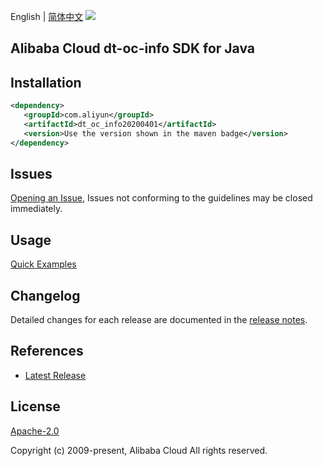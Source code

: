 English | [简体中文](README-CN.md)
![](https://aliyunsdk-pages.alicdn.com/icons/AlibabaCloud.svg)

## Alibaba Cloud dt-oc-info SDK for Java

## Installation

```xml
<dependency>
   <groupId>com.aliyun</groupId>
   <artifactId>dt_oc_info20200401</artifactId>
   <version>Use the version shown in the maven badge</version>
</dependency>
```

## Issues
[Opening an Issue](https://github.com/aliyun/alibabacloud-java-sdk/issues/new), Issues not conforming to the guidelines may be closed immediately.

## Usage
[Quick Examples](https://github.com/aliyun/alibabacloud-java-sdk/blob/master/docs/0-Examples-EN.md#quick-examples)

## Changelog
Detailed changes for each release are documented in the [release notes](./ChangeLog.txt).

## References
* [Latest Release](https://github.com/aliyun/alibabacloud-java-sdk/)

## License
[Apache-2.0](http://www.apache.org/licenses/LICENSE-2.0)

Copyright (c) 2009-present, Alibaba Cloud All rights reserved.
